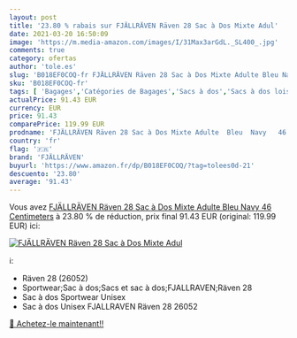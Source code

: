 ```yaml
---
layout: post
title: '23.80 % rabais sur FJÄLLRÄVEN Räven 28 Sac à Dos Mixte Adul'
date: 2021-03-20 16:50:09
image: 'https://m.media-amazon.com/images/I/31Max3arGdL._SL400_.jpg'
comments: true
category: ofertas
author: 'tole.es'
slug: 'B018EF0COQ-fr FJÄLLRÄVEN Räven 28 Sac à Dos Mixte Adulte Bleu Navy 46...'
sku: 'B018EF0COQ-fr'
tags: [ 'Bagages','Catégories de Bagages','Sacs à dos','Sacs à dos loisir','fjällräven', ]
actualPrice: 91.43 EUR
currency: EUR
price: 91.43
comparePrice: 119.99 EUR
prodname: 'FJÄLLRÄVEN Räven 28 Sac à Dos Mixte Adulte  Bleu  Navy   46 Centimeters'
country: 'fr'
flag: '🇫🇷'
brand: 'FJÄLLRÄVEN'
buyurl: 'https://www.amazon.fr/dp/B018EF0COQ/?tag=tolees0d-21'
descuento: '23.80'
average: '91.43'
---
```


Vous avez [FJÄLLRÄVEN Räven 28 Sac à Dos Mixte Adulte  Bleu  Navy   46 Centimeters](https://www.amazon.fr/dp/B018EF0COQ/?tag=tolees0d-21)  à  23.80 % de réduction, prix final  91.43 EUR (original: 119.99 EUR) ici:

[![FJÄLLRÄVEN Räven 28 Sac à Dos Mixte Adul](https://m.media-amazon.com/images/I/31Max3arGdL._SL400_.jpg)](https://www.amazon.fr/dp/B018EF0COQ/?tag=tolees0d-21)

ℹ️:

- Räven 28 (26052)
- Sportwear;Sac à dos;Sacs et sac à dos;FJALLRAVEN;Räven 28
- Sac à dos Sportwear Unisex
- Sac à dos Unisex FJALLRAVEN Räven 28 26052

[🛒 Achetez-le maintenant!!](https://www.amazon.fr/dp/B018EF0COQ/?tag=tolees0d-21)
